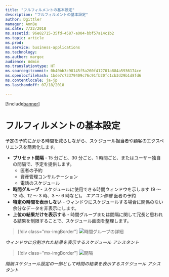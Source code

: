 ```yaml
---
title: "フルフィルメントの基本設定"
description: "フルフィルメントの基本設定"
author: Dgittler
manager: AnnBe
ms.date: 7/22/2018
ms.assetid: 96e82715-35fd-4587-a004-bbf57a14c1b2
ms.topic: article
ms.prod: 
ms.service: business-applications
ms.technology: 
ms.author: margoc
audience: Admin
ms.translationtype: HT
ms.sourcegitcommit: 0b40bb3c98145f5a260f412701a884a5936174ce
ms.openlocfilehash: 1bde7c73379409c76c91fb20fc1cb3d29b1d8fd6
ms.contentlocale: ja-jp
ms.lasthandoff: 07/18/2018

---
```


[!include[banner](../../../../includes/banner.md)]


#  <a name="fulfillment-preferences"></a>フルフィルメントの基本設定

予定の予約にかかる時間を減らしながら、スケジュール担当者や顧客のエクスペリエンスを簡素化します。

* **プリセット間隔** - 15 分ごと、30 分ごと、1 時間ごと、またはユーザー独自の間隔で、予定を提供します。
    * 医者の予約
    * 資産管理コンサルテーション
    * 電話のスケジュール
* **時間グループ** - スケジュールに使用できる時間ウィンドウを示します (9 ～ 12 時、12 ～ 3 時、3 ～ 6 時など)。
        *エアコン修理* 医者の予約
* **特定の時間を表示しない** - ウィンドウにスケジュールする場合に関係のない余分なデータを非表示にします。
* **上位の結果だけを表示する** - 時間グループまたは間隔に関して冗長と思われる結果を制限することで、スケジュール画面を整理します。

> [!div class="mx-imgBorder"]
> ![](media/Time-Group-Details.png "時間グループの詳細")
<!-- picture -->

*ウィンドウに分割された結果を表示するスケジュール アシスタント*

> [!div class="mx-imgBorder"]
> ![](media/Intervals-on-the-hour.png "間隔")
<!-- picture -->

*間隔スケジュール設定の一部として時間の結果を表示するスケジュール アシスタント*


